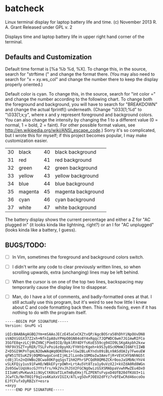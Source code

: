batcheck
========
Linux terminal display for laptop battery life and time.
(c) November 2013 R. A. Grant
Released under GPL v. 2

Displays time and laptop battery life in upper right hand corner of the
terminal.

Defaults and Customization
--------------------------
Default time format is [%a %b %d, %X]. To change this, in the source,
search for "strftime (" and change the format there. (You may also need
to search for "x = xy.ws_col" and change the number there to keep the
display properly oriented.)

Default color is cyan. To change this, in the source, search for "int
color =" and change the number according to the following chart. To
change both the foreground and background, you will have to search for
"BREAKDOWN" and change the actual fprintf() underneath. (Change
"\033[1;%d" to "\033[1;x;y", where x and y represent foreground and
background colors. You can also change the intensity by changing the 1 to
a different value (0 = normal, 1 = bold, 2 = faint). For other possible
format values, see http://en.wikipedia.org/wiki/ANSI_escape_code.) Sorry
it's so complicated, but I wrote this for myself; if this project becomes
popular, I may make customization easier.
<table>
	<tr>
		<td>30</td><td>black</td><td>40</td><td>black background</td>
	</tr>
	<tr>
		<td>31</td><td>red</td><td>41</td><td>red background</td>
	</tr>
	<tr>
		<td>32</td><td>green</td><td>42</td><td>green background</td>
	</tr>
	<tr>
		<td>33</td><td>yellow</td><td>43</td><td>yellow background</td>
	</tr>
	<tr>
		<td>34</td><td>blue</td><td>44</td><td>blue background</td>
	</tr>
	<tr>
		<td>35</td><td>magenta</td><td>45</td><td>magenta background</td>
	</tr>
	<tr>
		<td>36</td><td>cyan</td><td>46</td><td>cyan background</td>
	</tr>
	<tr>
		<td>37</td><td>white</td><td>47</td><td>white background</td>
	</tr>
</table>

The battery display shows the current percentage and either a Z for "AC
plugged in" (it looks kinda like lightning, right?) or an I for "AC
unplugged" (looks kinda like a battery, I guess).

BUGS/TODO:
----
- [ ] In Vim, sometimes the foreground and background colors switch.

- [ ] I didn't write any code to clear previously written lines, so
	 when scrolling upwards, extra (unchanging) lines may be left
	 behind.
	
- [ ] When the cursor is on one of the top two lines, backspacing may
	 temporarily cause the display line to disappear.

- [ ] Man, do I have a lot of comments, and badly-formatted ones at that. I still actually
	use this program, but it's weird to see how little I knew about C and code formatting
	back then. This needs fixing, even if it has nothing to do with the program itself.

```
-----BEGIN PGP SIGNATURE-----
Version: GnuPG v1

iQIcBAABAgAGBQJYm+mSAAoJECzE45aCeCKZtvQP/AgcBOSra58hDhYiNpOUvDN8
sVADViGSX37Z2xh+NfnIpA8uYPHpO8GN84o8Y4xRqqc7JQPWDC6wm7JG1mwRIFCo
3SGfE8q+zLCj9hZXNCjPUe0ICQ/8pklRY4DYfsKoES59cg94IO9LSKgAkpbh2kxw
YRF9V3SZT+yRER/TSLFvPoi6z0pyHX/FYHtQrKgeh+k9S3y8ScKMmWJI6NFtIIWB
Z+D5GI9KPnTqmLN2OwWAqWq0DKO9es+lGw2BLuKYnds09iBLn9ASdOAIy7FweuEW
qFW51TESuKZ9j0QMOnwgoConEIjHL2lLon0x1OMOaIw3AmvfjR+VEVCHYbNhNG5t
cd8j3ln2nQVWBo2BCwa80KFgqSgsT1hH2PhrSPCQdR0QM6ZCKr0ooJaSMbNcYhV4
vSLKFQiy1us91FwHO/WBkEFyrpOWh+LrtAu5Vt8Tza1y0uVzX2J+kVZdA0Rd8WGn
Zo95GwlUqVAscGJYYsfrs/Hk2VvJhJSV2FGCNgOwizGSXSMAbpaVvwhMwZEu4DxO
II3aWtsMvKwuk1i9UyCtK0UaTILmTmByEHxjfLZPENTsFvpxD4UfB20dfKUU3+1i
JCwfCb/NnT0Q1f9q1voAKaXxVIGIX/ATLvgSOvPJOEU2dFYz7vQfEwCRd46ocoOo
EJfCFufxOyRBZsY+esra
=axyy
-----END PGP SIGNATURE-----
```

